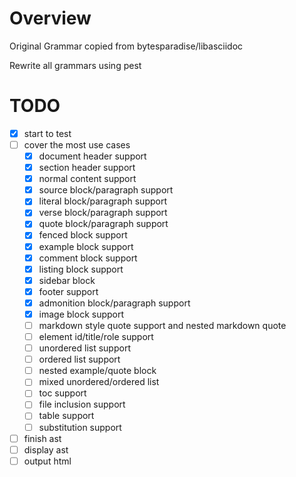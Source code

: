 # Overview
Original Grammar copied from bytesparadise/libasciidoc

Rewrite all grammars using pest

# TODO
- [x] start to test
- [ ] cover the most use cases
    - [x] document header support
    - [x] section header support
    - [x] normal content support
    - [x] source block/paragraph support
    - [x] literal block/paragraph support
    - [x] verse block/paragraph support
    - [x] quote block/paragraph support
    - [x] fenced block support
    - [x] example block support
    - [x] comment block support
    - [x] listing block support
    - [x] sidebar block
    - [x] footer support
    - [x] admonition block/paragraph support
    - [x] image block support
    - [ ] markdown style quote support and nested markdown quote
    - [ ] element id/title/role support
    - [ ] unordered list support
    - [ ] ordered list support
    - [ ] nested example/quote block
    - [ ] mixed unordered/ordered list
    - [ ] toc support
    - [ ] file inclusion support
    - [ ] table support
    - [ ] substitution support
- [ ] finish ast
- [ ] display ast
- [ ] output html
